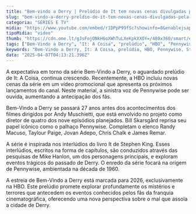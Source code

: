 ```yaml
---
title: "Bem-vindo a Derry | Prelúdio de It tem novas cenas divulgadas pela HBO"
slug: "bem-vindo-a-derry-preldio-de-it-tem-novas-cenas-divulgadas-pela-hbo"
categoria: "SÉRIES E TV"
midia: "https://www.youtube.com/embed/r1DPpP99fSc?showinfo=0&enablejsapi=1"
tipoMidia: "video"
thumb: "https://cdn.ome.lt/gJsFojONkH6oXWhTuLXeKpkXXOY=/480x360/smart/extras/conteudos/bem-vindo-a-derry_aeeUiw3.png"
tags: ["Bem-Vindo a Derry", "It: A Coisa", "prelúdio", "HBO", "Pennywise", "Stephen King", "série de terror", "estreia 2026"]
keywords: "Bem-Vindo a Derry, It: A Coisa, prelúdio, HBO, Pennywise, Stephen King, série de terror, estreia 2026"
data: "2025-04-07T04:13:21.396Z"
---
```


A expectativa em torno da série Bem-Vindo a Derry, o aguardado prelúdio de It: A Coisa, continua crescendo. Recentemente, a HBO incluiu novas cenas da série em um vídeo promocional que apresenta os próximos lançamentos do canal. Neste material, a sinistra voz de Pennywise pode ser ouvida, aumentando a antecipação dos fãs.

Bem-Vindo a Derry se passará 27 anos antes dos acontecimentos dos filmes dirigidos por Andy Muschietti, que está envolvido no projeto como diretor de quatro dos nove episódios planejados. Bill Skarsgård reprisa seu papel icônico como o palhaço Pennywise. Completam o elenco Randy Macuso, Taylour Paige, Jovan Adepo, Chris Chalk e James Remar.

A série é inspirada nos interlúdios do livro It de Stephen King. Esses interlúdios, escritos na forma de capítulos, são conduzidos através das pesquisas de Mike Hanlon, um dos personagens principais, e exploram eventos trágicos do passado de Derry. O enredo da série focará na origem de Pennywise, ambientada na década de 1960.

A estreia de Bem-Vindo a Derry está marcada para 2026, exclusivamente na HBO. Este prelúdio promete explorar profundamente os mistérios e terrores que antecedem os eventos conhecidos pelos fãs da franquia cinematográfica, oferecendo uma nova perspectiva sobre o mal que assola a cidade de Derry.